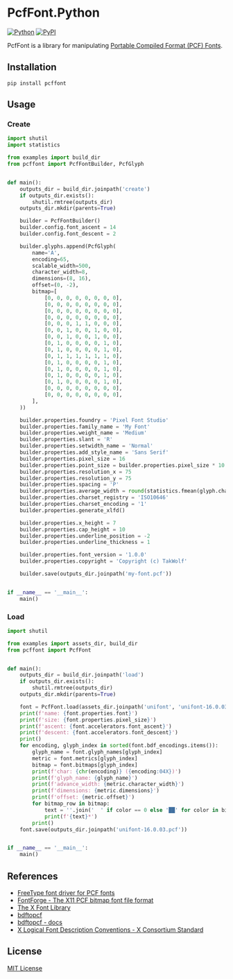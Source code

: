 # PcfFont.Python

[![Python](https://img.shields.io/badge/python-3.10-brightgreen)](https://www.python.org)
[![PyPI](https://img.shields.io/pypi/v/pcffont)](https://pypi.org/project/pcffont/)

PcfFont is a library for manipulating [Portable Compiled Format (PCF) Fonts](https://en.wikipedia.org/wiki/Portable_Compiled_Format).

## Installation

```shell
pip install pcffont
```

## Usage

### Create

```python
import shutil
import statistics

from examples import build_dir
from pcffont import PcfFontBuilder, PcfGlyph


def main():
    outputs_dir = build_dir.joinpath('create')
    if outputs_dir.exists():
        shutil.rmtree(outputs_dir)
    outputs_dir.mkdir(parents=True)

    builder = PcfFontBuilder()
    builder.config.font_ascent = 14
    builder.config.font_descent = 2

    builder.glyphs.append(PcfGlyph(
        name='A',
        encoding=65,
        scalable_width=500,
        character_width=8,
        dimensions=(8, 16),
        offset=(0, -2),
        bitmap=[
            [0, 0, 0, 0, 0, 0, 0, 0],
            [0, 0, 0, 0, 0, 0, 0, 0],
            [0, 0, 0, 0, 0, 0, 0, 0],
            [0, 0, 0, 0, 0, 0, 0, 0],
            [0, 0, 0, 1, 1, 0, 0, 0],
            [0, 0, 1, 0, 0, 1, 0, 0],
            [0, 0, 1, 0, 0, 1, 0, 0],
            [0, 1, 0, 0, 0, 0, 1, 0],
            [0, 1, 0, 0, 0, 0, 1, 0],
            [0, 1, 1, 1, 1, 1, 1, 0],
            [0, 1, 0, 0, 0, 0, 1, 0],
            [0, 1, 0, 0, 0, 0, 1, 0],
            [0, 1, 0, 0, 0, 0, 1, 0],
            [0, 1, 0, 0, 0, 0, 1, 0],
            [0, 0, 0, 0, 0, 0, 0, 0],
            [0, 0, 0, 0, 0, 0, 0, 0],
        ],
    ))

    builder.properties.foundry = 'Pixel Font Studio'
    builder.properties.family_name = 'My Font'
    builder.properties.weight_name = 'Medium'
    builder.properties.slant = 'R'
    builder.properties.setwidth_name = 'Normal'
    builder.properties.add_style_name = 'Sans Serif'
    builder.properties.pixel_size = 16
    builder.properties.point_size = builder.properties.pixel_size * 10
    builder.properties.resolution_x = 75
    builder.properties.resolution_y = 75
    builder.properties.spacing = 'P'
    builder.properties.average_width = round(statistics.fmean(glyph.character_width * 10 for glyph in builder.glyphs))
    builder.properties.charset_registry = 'ISO10646'
    builder.properties.charset_encoding = '1'
    builder.properties.generate_xlfd()

    builder.properties.x_height = 7
    builder.properties.cap_height = 10
    builder.properties.underline_position = -2
    builder.properties.underline_thickness = 1

    builder.properties.font_version = '1.0.0'
    builder.properties.copyright = 'Copyright (c) TakWolf'

    builder.save(outputs_dir.joinpath('my-font.pcf'))


if __name__ == '__main__':
    main()
```

### Load

```python
import shutil

from examples import assets_dir, build_dir
from pcffont import PcfFont


def main():
    outputs_dir = build_dir.joinpath('load')
    if outputs_dir.exists():
        shutil.rmtree(outputs_dir)
    outputs_dir.mkdir(parents=True)

    font = PcfFont.load(assets_dir.joinpath('unifont', 'unifont-16.0.03.pcf'))
    print(f'name: {font.properties.font}')
    print(f'size: {font.properties.pixel_size}')
    print(f'ascent: {font.accelerators.font_ascent}')
    print(f'descent: {font.accelerators.font_descent}')
    print()
    for encoding, glyph_index in sorted(font.bdf_encodings.items()):
        glyph_name = font.glyph_names[glyph_index]
        metric = font.metrics[glyph_index]
        bitmap = font.bitmaps[glyph_index]
        print(f'char: {chr(encoding)} ({encoding:04X})')
        print(f'glyph_name: {glyph_name}')
        print(f'advance_width: {metric.character_width}')
        print(f'dimensions: {metric.dimensions}')
        print(f'offset: {metric.offset}')
        for bitmap_row in bitmap:
            text = ''.join('  ' if color == 0 else '██' for color in bitmap_row)
            print(f'{text}*')
        print()
    font.save(outputs_dir.joinpath('unifont-16.0.03.pcf'))


if __name__ == '__main__':
    main()
```

## References

- [FreeType font driver for PCF fonts](https://github.com/freetype/freetype/tree/master/src/pcf)
- [FontForge - The X11 PCF bitmap font file format](https://fontforge.org/docs/techref/pcf-format.html)
- [The X Font Library](https://www.x.org/releases/current/doc/libXfont/fontlib.html)
- [bdftopcf](https://gitlab.freedesktop.org/xorg/util/bdftopcf)
- [bdftopcf - docs](https://www.x.org/releases/current/doc/man/man1/bdftopcf.1.xhtml)
- [X Logical Font Description Conventions - X Consortium Standard](https://www.x.org/releases/current/doc/xorg-docs/xlfd/xlfd.html)

## License

[MIT License](LICENSE)
